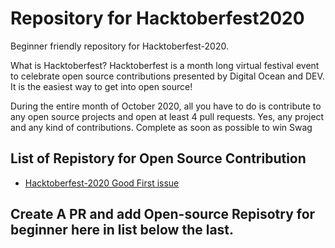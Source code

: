 # Repository for Hacktoberfest2020
Beginner friendly repository for Hacktoberfest-2020.

What is Hacktoberfest?
Hacktoberfest is a month long virtual festival event to celebrate open source contributions presented by Digital Ocean and DEV. It is the easiest way to get into open source!

During the entire month of October 2020, all you have to do is contribute to any open source projects and open at least 4 pull requests. Yes, any project and any kind of contributions.
Complete as soon as possible to win Swag
## List of Repistory for Open Source Contribution

- [Hacktoberfest-2020 Good First issue](https://github.com/Py-Contributors/Hacktoberfest-2020)

## Create A PR and add Open-source Repisotry for beginner here in list below the last.
